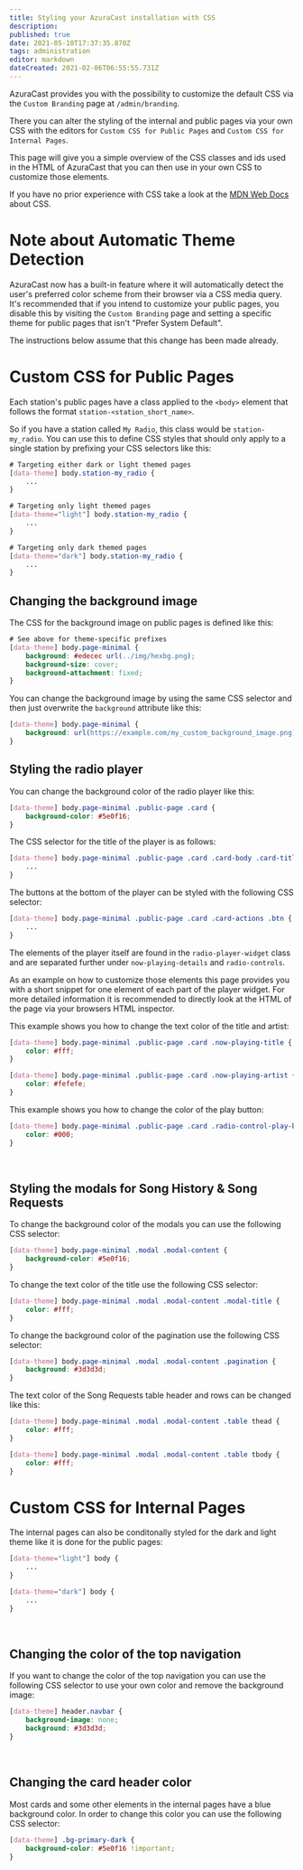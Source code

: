 ```yaml
---
title: Styling your AzuraCast installation with CSS
description: 
published: true
date: 2021-05-10T17:37:35.870Z
tags: administration
editor: markdown
dateCreated: 2021-02-06T06:55:55.731Z
---
```


AzuraCast provides you with the possibility to customize the default CSS via the `Custom Branding` page at `/admin/branding`.

There you can alter the styling of the internal and public pages via your own CSS with the editors for `Custom CSS for Public Pages` and `Custom CSS for Internal Pages`.

This page will give you a simple overview of the CSS classes and ids used in the HTML of AzuraCast that you can then use in your own CSS to customize those elements.

If you have no prior experience with CSS take a look at the [MDN Web Docs](https://developer.mozilla.org/en-US/docs/Web/CSS) about CSS.

# Note about Automatic Theme Detection

AzuraCast now has a built-in feature where it will automatically detect the user's preferred color scheme from their browser via a CSS media query. It's recommended that if you intend to customize your public pages, you disable this by visiting the `Custom Branding` page and setting a specific theme for public pages that isn't "Prefer System Default".

The instructions below assume that this change has been made already.

# Custom CSS for Public Pages

Each station's public pages have a class applied to the `<body>` element that follows the format `station-<station_short_name>`.

So if you have a station called `My Radio`, this class would be `station-my_radio`. You can use this to define CSS styles that should only apply to a single station by prefixing your CSS selectors like this:

```css
# Targeting either dark or light themed pages
[data-theme] body.station-my_radio {
    ...
}

# Targeting only light themed pages
[data-theme="light"] body.station-my_radio {
    ...
}

# Targeting only dark themed pages
[data-theme="dark"] body.station-my_radio {
    ...
}
```

## Changing the background image

The CSS for the background image on public pages is defined like this:

```css
# See above for theme-specific prefixes
[data-theme] body.page-minimal {
    background: #edecec url(../img/hexbg.png);
    background-size: cover;
    background-attachment: fixed;
}
```

You can change the background image by using the same CSS selector and then just overwrite the `background` attribute like this:

```css
[data-theme] body.page-minimal {
    background: url(https://example.com/my_custom_background_image.png);
}
```

## Styling the radio player

You can change the background color of the radio player like this:

```css
[data-theme] body.page-minimal .public-page .card {
    background-color: #5e0f16;
}
```

The CSS selector for the title of the player is as follows:

```css
[data-theme] body.page-minimal .public-page .card .card-body .card-title {
    ...
}
```

The buttons at the bottom of the player can be styled with the following CSS selector:

```css
[data-theme] body.page-minimal .public-page .card .card-actions .btn {
    ...
}
```

The elements of the player itself are found in the `radio-player-widget` class and are separated further under `now-playing-details` and `radio-controls`.

As an example on how to customize those elements this page provides you with a short snippet for one element of each part of the player widget. For more detailed information it is recommended to directly look at the HTML of the page via your browsers HTML inspector.

This example shows you how to change the text color of the title and artist:

```css
[data-theme] body.page-minimal .public-page .card .now-playing-title {
    color: #fff;
}

[data-theme] body.page-minimal .public-page .card .now-playing-artist {
    color: #fefefe;
}
```

This example shows you how to change the color of the play button:

```css
[data-theme] body.page-minimal .public-page .card .radio-control-play-button a {
    color: #000;
}
```

<br>

## Styling the modals for Song History & Song Requests

To change the background color of the modals you can use the following CSS selector:

```css
[data-theme] body.page-minimal .modal .modal-content {
    background-color: #5e0f16;
}
```

To change the text color of the title use the following CSS selector:

```css
[data-theme] body.page-minimal .modal .modal-content .modal-title {
    color: #fff;
}
```

To change the background color of the pagination use the following CSS selector:

```css
[data-theme] body.page-minimal .modal .modal-content .pagination {
    background: #3d3d3d;
}
```

The text color of the Song Requests table header and rows can be changed like this:

```css
[data-theme] body.page-minimal .modal .modal-content .table thead {
    color: #fff;
}

[data-theme] body.page-minimal .modal .modal-content .table tbody {
    color: #fff;
}
```


# Custom CSS for Internal Pages

The internal pages can also be conditonally styled for the dark and light theme like it is done for the public pages:

```css
[data-theme="light"] body {
    ...
}

[data-theme="dark"] body {
    ...
}
```

<br>

## Changing the color of the top navigation

If you want to change the color of the top navigation you can use the following CSS selector to use your own color and remove the background image:

```css
[data-theme] header.navbar {
    background-image: none;
    background: #3d3d3d;
}
```

<br>

## Changing the card header color

Most cards and some other elements in the internal pages have a blue background color. In order to change this color you can use the following CSS selector:

```css
[data-theme] .bg-primary-dark {
    background-color: #5e0f16 !important;
}
```